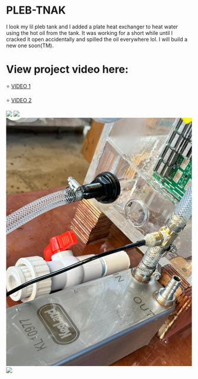 # PLEB-TNAK
I look my lil pleb tank and I added a plate heat exchanger to heat water using the hot oil from the tank.
It was working for a short while until I cracked it open accidentally and spilled the oil everywhere lol.
I will build a new one soon(TM).

View project video here:
===

⭐ [VIDEO 1](https://files.devdass.com/25f68b6d-1afa-4632-bc3c-1c2ece0eb418-bucket/tank.MOV)

⭐ [VIDEO 2](https://streamable.com/fgq9en)

![](https://github.com/devdass/PLEB-TNAK-V2/blob/main/TV2_1.jpeg?raw=true)
![](https://github.com/devdass/PLEB-TNAK-V2/blob/main/TV2_2.jpeg?raw=true)
![](https://raw.githubusercontent.com/devdass/PLEB-TNAK-V2/main/TV2_3.jpg)
![](https://github.com/devdass/PLEB-TNAK-V2/blob/main/TV2_4.jpeg?raw=true)
